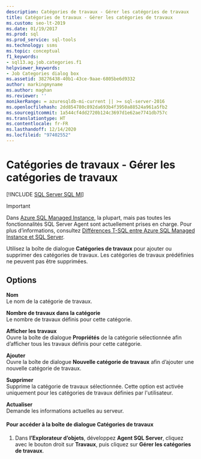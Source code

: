 ```yaml
---
description: Catégories de travaux - Gérer les catégories de travaux
title: Catégories de travaux - Gérer les catégories de travaux
ms.custom: seo-lt-2019
ms.date: 01/19/2017
ms.prod: sql
ms.prod_service: sql-tools
ms.technology: ssms
ms.topic: conceptual
f1_keywords:
- sql13.ag.job.categories.f1
helpviewer_keywords:
- Job Categories dialog box
ms.assetid: 38276438-40b1-43ce-9aae-6805be6d9332
author: markingmyname
ms.author: maghan
ms.reviewer: ''
monikerRange: = azuresqldb-mi-current || >= sql-server-2016
ms.openlocfilehash: 2dd854780c892da693b4f3950a88524a961a5fb2
ms.sourcegitcommit: 1a544cf4dd2720b124c3697d1e62ae7741db757c
ms.translationtype: HT
ms.contentlocale: fr-FR
ms.lasthandoff: 12/14/2020
ms.locfileid: "97402552"
---
```

# <a name="job-categories---manage-job-categories"></a>Catégories de travaux - Gérer les catégories de travaux
[!INCLUDE [SQL Server SQL MI](../../includes/applies-to-version/sql-asdbmi.md)]

> [!IMPORTANT]  
> Dans [Azure SQL Managed Instance](/azure/sql-database/sql-database-managed-instance), la plupart, mais pas toutes les fonctionnalités SQL Server Agent sont actuellement prises en charge. Pour plus d’informations, consultez [Différences T-SQL entre Azure SQL Managed Instance et SQL Server](/azure/sql-database/sql-database-managed-instance-transact-sql-information#sql-server-agent).

Utilisez la boîte de dialogue **Catégories de travaux** pour ajouter ou supprimer des catégories de travaux. Les catégories de travaux prédéfinies ne peuvent pas être supprimées.  
  
## <a name="options"></a>Options  
**Nom**  
Le nom de la catégorie de travaux.  
  
**Nombre de travaux dans la catégorie**  
Le nombre de travaux définis pour cette catégorie.  
  
**Afficher les travaux**  
Ouvre la boîte de dialogue **Propriétés** de la catégorie sélectionnée afin d’afficher tous les travaux définis pour cette catégorie.  
  
**Ajouter**  
Ouvre la boîte de dialogue **Nouvelle catégorie de travaux** afin d’ajouter une nouvelle catégorie de travaux.  
  
**Supprimer**  
Supprime la catégorie de travaux sélectionnée. Cette option est activée uniquement pour les catégories de travaux définies par l'utilisateur.  
  
**Actualiser**  
Demande les informations actuelles au serveur.  
  
#### <a name="to-access-the-job-categories-dialog-box"></a>Pour accéder à la boîte de dialogue Catégories de travaux  
  
1.  Dans **l’Explorateur d’objets**, développez **Agent SQL Server**, cliquez avec le bouton droit sur **Travaux**, puis cliquez sur **Gérer les catégories de travaux**.  
